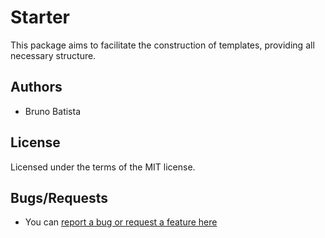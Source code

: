 Starter
=======

This package aims to facilitate the construction of templates, providing all necessary structure.

## Authors ##

* Bruno Batista

## License ##

Licensed under the terms of the MIT license.

## Bugs/Requests ##

* You can [report a bug or request a feature here](http://github.com/joomlapro/starter/issues)
